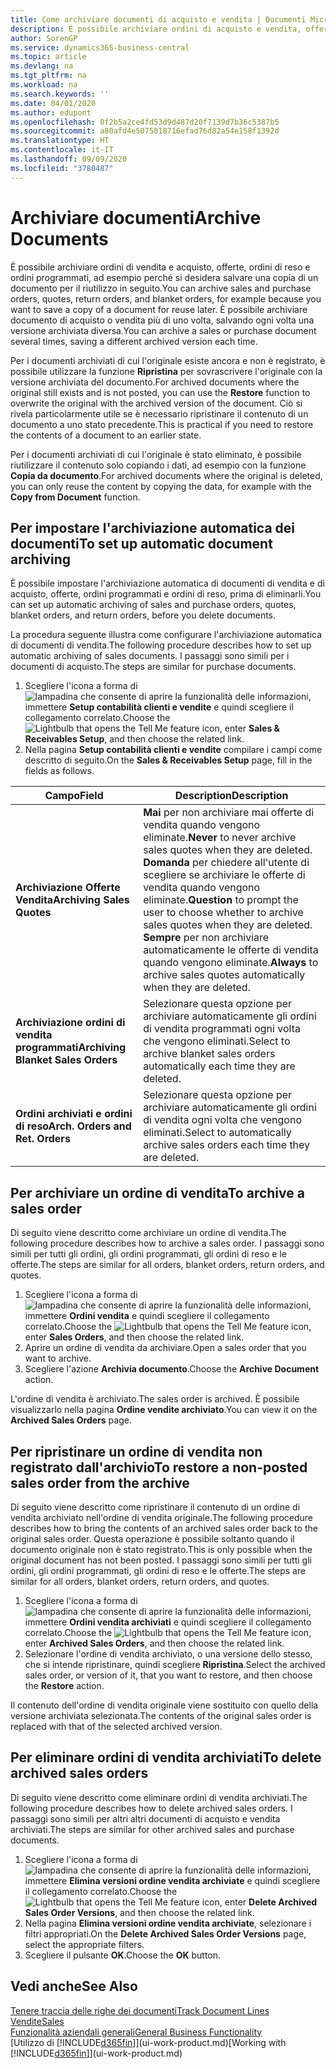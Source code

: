 ```yaml
---
title: Come archiviare documenti di acquisto e vendita | Documenti Microsoft
description: È possibile archiviare ordini di acquisto e vendita, offerte, ordini di reso e ordini programmati e utilizzare il documento archiviato per ricreare il documento da cui è stato archiviato.
author: SorenGP
ms.service: dynamics365-business-central
ms.topic: article
ms.devlang: na
ms.tgt_pltfrm: na
ms.workload: na
ms.search.keywords: ''
ms.date: 04/01/2020
ms.author: edupont
ms.openlocfilehash: 0f2b5a2ce4fd53d9d487d20f7139d7b36c5387b5
ms.sourcegitcommit: a80afd4e5075018716efad76d82a54e158f1392d
ms.translationtype: HT
ms.contentlocale: it-IT
ms.lasthandoff: 09/09/2020
ms.locfileid: "3780487"
---
```

# <a name="archive-documents"></a><span data-ttu-id="83e28-103">Archiviare documenti</span><span class="sxs-lookup"><span data-stu-id="83e28-103">Archive Documents</span></span>
<span data-ttu-id="83e28-104">È possibile archiviare ordini di vendita e acquisto, offerte, ordini di reso e ordini programmati, ad esempio perché si desidera salvare una copia di un documento per il riutilizzo in seguito.</span><span class="sxs-lookup"><span data-stu-id="83e28-104">You can archive sales and purchase orders, quotes, return orders, and blanket orders, for example because you want to save a copy of a document for reuse later.</span></span> <span data-ttu-id="83e28-105">È possibile archiviare documento di acquisto o vendita più di uno volta, salvando ogni volta una versione archiviata diversa.</span><span class="sxs-lookup"><span data-stu-id="83e28-105">You can archive a sales or purchase document several times, saving a different archived version each time.</span></span>

<span data-ttu-id="83e28-106">Per i documenti archiviati di cui l'originale esiste ancora e non è registrato, è possibile utilizzare la funzione **Ripristina** per sovrascrivere l'originale con la versione archiviata del documento.</span><span class="sxs-lookup"><span data-stu-id="83e28-106">For archived documents where the original still exists and is not posted, you can use the **Restore** function to overwrite the original with the archived version of the document.</span></span> <span data-ttu-id="83e28-107">Ciò si rivela particolarmente utile se è necessario ripristinare il contenuto di un documento a uno stato precedente.</span><span class="sxs-lookup"><span data-stu-id="83e28-107">This is practical if you need to restore the contents of a document to an earlier state.</span></span>

<span data-ttu-id="83e28-108">Per i documenti archiviati di cui l'originale è stato eliminato, è possibile riutilizzare il contenuto solo copiando i dati, ad esempio con la funzione **Copia da documento**.</span><span class="sxs-lookup"><span data-stu-id="83e28-108">For archived documents where the original is deleted, you can only reuse the content by copying the data, for example with the **Copy from Document** function.</span></span>   

## <a name="to-set-up-automatic-document-archiving"></a><span data-ttu-id="83e28-109">Per impostare l'archiviazione automatica dei documenti</span><span class="sxs-lookup"><span data-stu-id="83e28-109">To set up automatic document archiving</span></span>  
<span data-ttu-id="83e28-110">È possibile impostare l'archiviazione automatica di documenti di vendita e di acquisto, offerte, ordini programmati e ordini di reso, prima di eliminarli.</span><span class="sxs-lookup"><span data-stu-id="83e28-110">You can set up automatic archiving of sales and purchase orders, quotes, blanket orders, and return orders, before you delete documents.</span></span>

<span data-ttu-id="83e28-111">La procedura seguente illustra come configurare l'archiviazione automatica di documenti di vendita.</span><span class="sxs-lookup"><span data-stu-id="83e28-111">The following procedure describes how to set up automatic archiving of sales documents.</span></span> <span data-ttu-id="83e28-112">I passaggi sono simili per i documenti di acquisto.</span><span class="sxs-lookup"><span data-stu-id="83e28-112">The steps are similar for purchase documents.</span></span>
1.  <span data-ttu-id="83e28-113">Scegliere l'icona a forma di ![lampadina che consente di aprire la funzionalità delle informazioni](media/ui-search/search_small.png "Informazioni sull'operazione che si desidera eseguire"), immettere **Setup contabilità clienti e vendite** e quindi scegliere il collegamento correlato.</span><span class="sxs-lookup"><span data-stu-id="83e28-113">Choose the ![Lightbulb that opens the Tell Me feature](media/ui-search/search_small.png "Tell me what you want to do") icon, enter **Sales & Receivables Setup**, and then choose the related link.</span></span>
2. <span data-ttu-id="83e28-114">Nella pagina **Setup contabilità clienti e vendite** compilare i campi come descritto di seguito.</span><span class="sxs-lookup"><span data-stu-id="83e28-114">On the **Sales & Receivables Setup** page, fill in the fields as follows.</span></span>

|<span data-ttu-id="83e28-115">Campo</span><span class="sxs-lookup"><span data-stu-id="83e28-115">Field</span></span>|<span data-ttu-id="83e28-116">Description</span><span class="sxs-lookup"><span data-stu-id="83e28-116">Description</span></span>|
|-----|-----------|
|<span data-ttu-id="83e28-117">**Archiviazione Offerte Vendita**</span><span class="sxs-lookup"><span data-stu-id="83e28-117">**Archiving Sales Quotes**</span></span>|<span data-ttu-id="83e28-118">**Mai** per non archiviare mai offerte di vendita quando vengono eliminate.</span><span class="sxs-lookup"><span data-stu-id="83e28-118">**Never** to never archive sales quotes when they are deleted.</span></span> <span data-ttu-id="83e28-119">**Domanda** per chiedere all'utente di scegliere se archiviare le offerte di vendita quando vengono eliminate.</span><span class="sxs-lookup"><span data-stu-id="83e28-119">**Question** to prompt the user to choose whether to archive sales quotes when they are deleted.</span></span> <span data-ttu-id="83e28-120">**Sempre** per non archiviare automaticamente le offerte di vendita quando vengono eliminate.</span><span class="sxs-lookup"><span data-stu-id="83e28-120">**Always** to archive sales quotes automatically when they are deleted.</span></span>|
|<span data-ttu-id="83e28-121">**Archiviazione ordini di vendita programmati**</span><span class="sxs-lookup"><span data-stu-id="83e28-121">**Archiving Blanket Sales Orders**</span></span>|<span data-ttu-id="83e28-122">Selezionare questa opzione per archiviare automaticamente gli ordini di vendita programmati ogni volta che vengono eliminati.</span><span class="sxs-lookup"><span data-stu-id="83e28-122">Select to archive blanket sales orders automatically each time they are deleted.</span></span>|
|<span data-ttu-id="83e28-123">**Ordini archiviati e ordini di reso**</span><span class="sxs-lookup"><span data-stu-id="83e28-123">**Arch. Orders and Ret. Orders**</span></span>|<span data-ttu-id="83e28-124">Selezionare questa opzione per archiviare automaticamente gli ordini di vendita ogni volta che vengono eliminati.</span><span class="sxs-lookup"><span data-stu-id="83e28-124">Select to automatically archive sales orders each time they are deleted.</span></span>|

## <a name="to-archive-a-sales-order"></a><span data-ttu-id="83e28-125">Per archiviare un ordine di vendita</span><span class="sxs-lookup"><span data-stu-id="83e28-125">To archive a sales order</span></span>
<span data-ttu-id="83e28-126">Di seguito viene descritto come archiviare un ordine di vendita.</span><span class="sxs-lookup"><span data-stu-id="83e28-126">The following procedure describes how to archive a sales order.</span></span> <span data-ttu-id="83e28-127">I passaggi sono simili per tutti gli ordini, gli ordini programmati, gli ordini di reso e le offerte.</span><span class="sxs-lookup"><span data-stu-id="83e28-127">The steps are similar for all orders, blanket orders, return orders, and quotes.</span></span>

1.  <span data-ttu-id="83e28-128">Scegliere l'icona a forma di ![lampadina che consente di aprire la funzionalità delle informazioni](media/ui-search/search_small.png "Informazioni sull'operazione che si desidera eseguire"), immettere **Ordini vendita** e quindi scegliere il collegamento correlato.</span><span class="sxs-lookup"><span data-stu-id="83e28-128">Choose the ![Lightbulb that opens the Tell Me feature](media/ui-search/search_small.png "Tell me what you want to do") icon, enter **Sales Orders**, and then choose the related link.</span></span>  
2.  <span data-ttu-id="83e28-129">Aprire un ordine di vendita da archiviare.</span><span class="sxs-lookup"><span data-stu-id="83e28-129">Open a sales order that you want to archive.</span></span>  
3.  <span data-ttu-id="83e28-130">Scegliere l'azione **Archivia documento**.</span><span class="sxs-lookup"><span data-stu-id="83e28-130">Choose the **Archive Document** action.</span></span>

<span data-ttu-id="83e28-131">L'ordine di vendita è archiviato.</span><span class="sxs-lookup"><span data-stu-id="83e28-131">The sales order is archived.</span></span> <span data-ttu-id="83e28-132">È possibile visualizzarlo nella pagina **Ordine vendite archiviato**.</span><span class="sxs-lookup"><span data-stu-id="83e28-132">You can view it on the **Archived Sales Orders** page.</span></span>

## <a name="to-restore-a-non-posted-sales-order-from-the-archive"></a><span data-ttu-id="83e28-133">Per ripristinare un ordine di vendita non registrato dall'archivio</span><span class="sxs-lookup"><span data-stu-id="83e28-133">To restore a non-posted sales order from the archive</span></span>
<span data-ttu-id="83e28-134">Di seguito viene descritto come ripristinare il contenuto di un ordine di vendita archiviato nell'ordine di vendita originale.</span><span class="sxs-lookup"><span data-stu-id="83e28-134">The following procedure describes how to bring the contents of an archived sales order back to the original sales order.</span></span> <span data-ttu-id="83e28-135">Questa operazione è possibile soltanto quando il documento originale non è stato registrato.</span><span class="sxs-lookup"><span data-stu-id="83e28-135">This is only possible when the original document has not been posted.</span></span> <span data-ttu-id="83e28-136">I passaggi sono simili per tutti gli ordini, gli ordini programmati, gli ordini di reso e le offerte.</span><span class="sxs-lookup"><span data-stu-id="83e28-136">The steps are similar for all orders, blanket orders, return orders, and quotes.</span></span>

1. <span data-ttu-id="83e28-137">Scegliere l'icona a forma di ![lampadina che consente di aprire la funzionalità delle informazioni](media/ui-search/search_small.png "Informazioni sull'operazione che si desidera eseguire"), immettere **Ordini vendita archiviati** e quindi scegliere il collegamento correlato.</span><span class="sxs-lookup"><span data-stu-id="83e28-137">Choose the ![Lightbulb that opens the Tell Me feature](media/ui-search/search_small.png "Tell me what you want to do") icon, enter **Archived Sales Orders**, and then choose the related link.</span></span>
2. <span data-ttu-id="83e28-138">Selezionare l'ordine di vendita archiviato, o una versione dello stesso, che si intende ripristinare, quindi scegliere **Ripristina**.</span><span class="sxs-lookup"><span data-stu-id="83e28-138">Select the archived sales order, or version of it, that you want to restore, and then choose the **Restore** action.</span></span>  

<span data-ttu-id="83e28-139">Il contenuto dell'ordine di vendita originale viene sostituito con quello della versione archiviata selezionata.</span><span class="sxs-lookup"><span data-stu-id="83e28-139">The contents of the original sales order is replaced with that of the selected archived version.</span></span>

## <a name="to-delete-archived-sales-orders"></a><span data-ttu-id="83e28-140">Per eliminare ordini di vendita archiviati</span><span class="sxs-lookup"><span data-stu-id="83e28-140">To delete archived sales orders</span></span>
<span data-ttu-id="83e28-141">Di seguito viene descritto come eliminare ordini di vendita archiviati.</span><span class="sxs-lookup"><span data-stu-id="83e28-141">The following procedure describes how to delete archived sales orders.</span></span> <span data-ttu-id="83e28-142">I passaggi sono simili per altri altri documenti di acquisto e vendita archiviati.</span><span class="sxs-lookup"><span data-stu-id="83e28-142">The steps are similar for other archived sales and purchase documents.</span></span>

1.  <span data-ttu-id="83e28-143">Scegliere l'icona a forma di ![lampadina che consente di aprire la funzionalità delle informazioni](media/ui-search/search_small.png "Informazioni sull'operazione che si desidera eseguire"), immettere **Elimina versioni ordine vendita archiviate** e quindi scegliere il collegamento correlato.</span><span class="sxs-lookup"><span data-stu-id="83e28-143">Choose the ![Lightbulb that opens the Tell Me feature](media/ui-search/search_small.png "Tell me what you want to do") icon, enter **Delete Archived Sales Order Versions**, and then choose the related link.</span></span>  
2.  <span data-ttu-id="83e28-144">Nella pagina **Elimina versioni ordine vendita archiviate**, selezionare i filtri appropriati.</span><span class="sxs-lookup"><span data-stu-id="83e28-144">On the **Delete Archived Sales Order Versions** page, select the appropriate filters.</span></span>  
3.  <span data-ttu-id="83e28-145">Scegliere il pulsante **OK**.</span><span class="sxs-lookup"><span data-stu-id="83e28-145">Choose the **OK** button.</span></span>

## <a name="see-also"></a><span data-ttu-id="83e28-146">Vedi anche</span><span class="sxs-lookup"><span data-stu-id="83e28-146">See Also</span></span>
[<span data-ttu-id="83e28-147">Tenere traccia delle righe dei documenti</span><span class="sxs-lookup"><span data-stu-id="83e28-147">Track Document Lines</span></span>](across-how-to-track-document-lines.md)  
[<span data-ttu-id="83e28-148">Vendite</span><span class="sxs-lookup"><span data-stu-id="83e28-148">Sales</span></span>](sales-manage-sales.md)  
[<span data-ttu-id="83e28-149">Funzionalità aziendali generali</span><span class="sxs-lookup"><span data-stu-id="83e28-149">General Business Functionality</span></span>](ui-across-business-areas.md)  
<span data-ttu-id="83e28-150">[Utilizzo di [!INCLUDE[d365fin](includes/d365fin_md.md)]](ui-work-product.md)</span><span class="sxs-lookup"><span data-stu-id="83e28-150">[Working with [!INCLUDE[d365fin](includes/d365fin_md.md)]](ui-work-product.md)</span></span>
